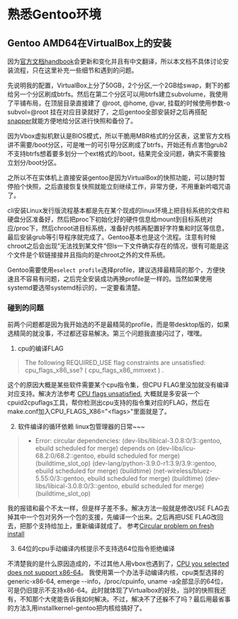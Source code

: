 # 熟悉Gentoo环境
## Gentoo AMD64在VirtualBox上的安装

因为[官方文档handbook](https://wiki.gentoo.org/wiki/Handbook:AMD64/Installation/Stage)会更新和变化并且有中文翻译，所以本文档不具体讨论安装流程，只在这里补充一些细节和遇到的问题。

先说明我的配置，VirtualBox上分了50GB，2个分区,一个2GB给swap，剩下的都给另一个分区刷成btrfs。然后在第二个分区可以用btrfs建立subvolume，我使用了平铺布局，在顶层目录直接建了 @root, @home, @var, 挂载的时候使用参数-o subvol=@root 挂在对应目录就好了，之后gentoo全部安装好之后再搭配[snapper](https://wiki.gentoo.org/wiki/Snapper)就能方便地给分区进行快照和备份了。

因为Vbox虚拟机默认是BIOS模式，所以干脆用MBR格式的分区表，这里官方文档讲不需要/boot分区，可是唯一的可引导分区刷成了btrfs，开始还有点害怕grub2不支持btrfs想着要多划分一个ext格式的/boot，结果完全没问题，确实不需要独立划分/boot分区。

之所以不在实体机上直接安装gentoo是因为VirtualBox的快照功能，可以随时暂停拍个快照，之后直接恢复快照就能立刻继续工作，非常方便，不用重新吟唱咒语了。

cli安装Linux发行版流程基本都是先在某个现成的linux环境上把目标系统的文件和硬盘分区准备好，然后把proc下初始化好的硬件信息给mount到目标系统对应/proc下，然后chroot进目标系统，准备好内核再配置好字符集和时区等信息，最后安装grub等引导程序就完成了。Gentoo基本也是这个流程。注意有时候chroot之后会出现”无法找到某文件“但ls一下文件确实存在的情况，很有可能是这个文件是个软链接接并且指向的是chroot之外的文件系统。

Gentoo需要使用`eselect profile`选择profile，建议选择最精简的那个，方便快速且不容易有问题，之后完全安装成功再换profile是一样的。当然如果使用systemd要选带systemd标识的，一定要看清楚。

### 碰到的问题
前两个问题都是因为我开始选的不是最精简的profile，而是带desktop版的，如果选精简的就没事，不过都还容易解决。第三个问题我直接闪过了，嘿嘿。
1. cpu的编译FLAG
> The following REQUIRED_USE flag constraints are unsatisfied: cpu_flags_x86_sse? ( cpu_flags_x86_mmxext ) .

这个的原因大概是某些软件需要某个cpu指令集，但CPU FLAG里没加就没有编译对应支持。解决方法参考 [CPU flags unsatisfied](https://forums.gentoo.org/viewtopic-t-1061352-start-0.html), 大概就是多安装一个cpuid2cpuflags工具，帮你检测出cpu支持的指令集对应的FLAG，然后在make.conf加入CPU_FLAGS_X86="\<flags\>"里面就是了。

2. 软件编译的循环依赖 linux包管理器的日常~~~
> * Error: circular dependencies:
> (dev-libs/libical-3.0.8:0/3::gentoo, ebuild scheduled for merge) depends on
> (dev-libs/icu-68.2:0/68.2::gentoo, ebuild scheduled for merge) (buildtime_slot_op)
> (dev-lang/python-3.9.0-r1:3.9/3.9::gentoo, ebuild scheduled for merge) (buildtime)
> (net-wireless/bluez-5.55:0/3::gentoo, ebuild scheduled for merge) (buildtime)
> (dev-libs/libical-3.0.8:0/3::gentoo, ebuild scheduled for merge) (buildtime_slot_op) 

我的报错和最个不太一样，但是样子差不多。解决方法一般就是修改USE FLAG去掉其中一个包对另外一个包的支援，先编译一个出来。之后再把USE FLAG改回去，把那个支持给加上，重新编译就成了。 参考[Circular problem on fresh install](https://forums.gentoo.org/viewtopic-t-1128355-start-0.html)

3. 64位的cpu手动编译内核提示不支持选64位指令拒绝编译

不清楚我的是什么原因造成的，不过其他人用vbox也遇到了，[CPU you selected does not support x86-64](https://forums.gentoo.org/viewtopic-t-958268-start-0.html)。
我使用第一个办法手动编译内核，cpu类型选择的generic-x86-64, emerge --info，/proc/cpuinfo, uname -a全部显示的64位，可是仍旧提示不支持x86-64。此时就体现了Virtualbox的好处，当时的快照我还有，不知那个大佬能告诉我如何解决。不过，解决不了还躲不了吗？最后用最省事的方法3,用installkernel-gentoo把内核给搞好了。

